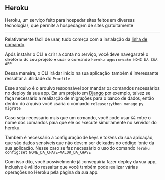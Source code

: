 ## Heroku

Heroku, um serviço feito para hospedar sites feitos em diversas tecnologias, que permite a hospedagem de sites gratuitamente

------

Relativamente fácil de usar, tudo começa com a instalação da [linha de comando](https://devcenter.heroku.com/articles/heroku-cli#install-the-heroku-cli).

Após instalar o CLI e criar a conta no serviço, você deve navegar até o diretório do seu projeto e usar o comando ``heroku apps:create NOME DA SUA APP``

Dessa maneira, o CLI irá dar inicio na sua aplicação, também é interessante ressaltar a utilidade do ``Procfile``

Esse arquivo é o arquivo responsável por mandar os comandos necessários no deploy da sua app. 
Em um projeto em [Django](https://github.com/breeeno/qqeusei/blob/main/django.md) por exemplo, talvez se faça necessário a realização de migrações para o banco de dados, então dentro do arquivo você usaria o comando ``release:python manage.py migrate``

Caso seja necessário mais que um comando, você pode usar ```&&``` entre o nome dos comandos para que ele os execute simultamente no servidor do heroku.

Também é necessário a configuração de keys e tokens da sua aplicação, que são dados sensíveis que não devem ser deixados no código fonte da sua aplicação. Nesse caso se faz necessário o uso do comando ``heroku config:set NOME_DA_CHAVE=VALOR_DA_CHAVE``

Com isso dito, você possivelmente já conseguiria fazer deploy da sua app, inclusive é válido ressaltar que você também pode realizar várias operações no Heroku pela página da sua app.